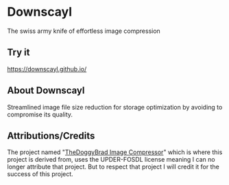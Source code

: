 # Downscayl
The swiss army knife of effortless image compression

## Try it
https://downscayl.github.io/

## About Downscayl
Streamlined image file size reduction for storage optimization by avoiding to compromise its quality.

## Attributions/Credits
The project named "<a href="https://github.com/thedoggybrad/imagecompressor">TheDoggyBrad Image Compressor</a>" which is where this project is derived from, uses the UPDER-FOSDL license meaning I can no longer attribute that project. But to respect that project I will credit it for the success of this project.

